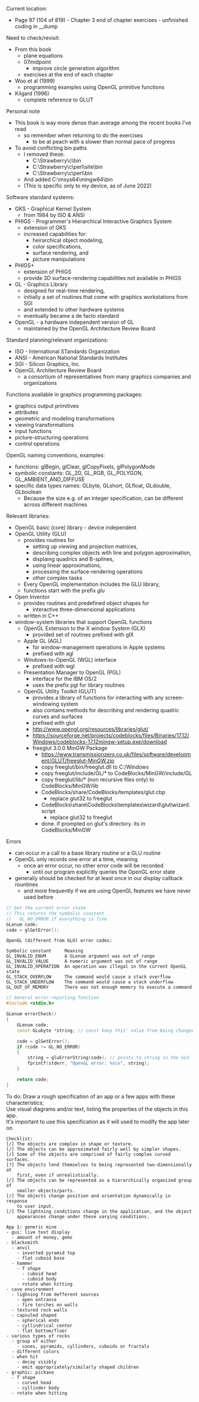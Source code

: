 Current location:
- Page 97 (104 of 819) - Chapter 3 end of chapter exercises - unfinished coding in __dump

Need to check/revisit:
- From this book
  - plane equations
  - 07midpoint
    - improve circle generation algorithm
  - exercises at the end of each chapter
- Woo et al (1999)
  - programming examples using OpenGL primitive functions
- Kilgard (1996)
  - complete reference to GLUT

Personal note
- This book is way more dense than average among the recent books I've read
  - so remember when returning to do the exercises
    - to be at peach with a slower than normal pace of progress
- To avoid conflicting bin paths
  - I removed these:
    - C:\Strawberry\c\bin
    - C:\Strawberry\c\perl\site\bin
    - C:\Strawberry\c\perl\bin
  - And added C:\msys64\mingw64\bin
  - (This is specific only to my device, as of June 2022)

Software standard systems:
- GKS - Graphical Kernel System
  - from 1984 by ISO & ANSI
- PHIGS - Programmer's Hierarchical Interactive Graphics System
  - extension of GKS
  - increased capabilities for:
    - heirarchical object modeling,
    - color specifications,
    - surface rendering, and
    - picture manipulations
- PHIGS+
  - extension of PHIGS
  - provide 3D surface-rendering capabilities not available in PHIGS
- GL - Graphics Library
  - designed for real-time rendering,
  - initially a set of routines that come with graphics workstations from SGI
  - and extended to other hardware systems
  - eventually became a de facto standard
- OpenGL - a hardware independent version of GL
  - maintained by the OpenGL Architecture Review Board

Standard planning/relevant organizations:
- ISO - International STandards Organization
- ANSI - American National Standards Institutes
- SGI - Silicon Graphics, Inc.
- OpenGL Architecture Review Board
  - a consortium of representatives from many graphics companies and organizations

Functions available in graphics programming packages:
- graphics output primitives
- attributes
- geometric and modeling transformations
- viewing transformations
- input functions
- picture-structuring operations
- control operations

OpenGL naming conventions, examples:
- functions: glBegin, glClear, glCopyPixels, glPolygonMode
- symbolic constants: GL_2D, GL_RGB, GL_POLYGON, GL_AMBIENT_AND_DIFFUSE
- specific data types names: GLbyte, GLshort, GLfloat, GLdouble, GLboolean
  - Because the size e.g. of an integer specification, can be different across different machines

Relevant libraries:
- OpenGL basic (core) library - device independent
- OpenGL Utility (GLU)
  - provides routines for
    - setting up viewing and projection matrices,
    - describing complex objects with line and polygon approximation,
    - displaing quadrics and B-splines,
    - using linear approximations,
    - processing the surface-rendering operations
    - other complex tasks
  - Every OpenGL implementation includes the GLU library,
  - functions start with the prefix *glu*
- Open Inventor
  - provides routines and predefined object shapes for
    - interactive three-dimensional applications
  - written in C++
- window-system libraries that support OpenGL functions
  - OpenGL Extension to the X window System (GLX)
    - provided set of routines prefixed with glX
  - Apple GL (AGL)
    - for window-management operations in Apple systems
    - prefixed with agl
  - Windows-to-OpenGL (WGL) interface
    - prefixed with wgl
  - Presentation Manager to OpenGL (PGL)
    - interface for the IBM OS/2
    - uses the prefix pgl for library routines
  - OpenGL Utility Toolkit (GLUT)
    - provides a library of functions for interacting with any screen-windowing system
    - also contains methods for describing and rendering quadric curves and surfaces
    - prefixed with glut
    - http://www.opengl.org/resources/libraries/glut/
    - https://sourceforge.net/projects/codeblocks/files/Binaries/17.12/Windows/codeblocks-17.12mingw-setup.exe/download
    - freeglut 3.0.0 MinGW Package
      - https://www.transmissionzero.co.uk/files/software/development/GLUT/freeglut-MinGW.zip
      - copy freeglut/bin/freeglut.dll to C:/Windows
      - copy freeglut/include/GL/* to CodeBlocks/MinGW/include/GL
      - copy freeglut/lib/* (non recursive files only) to CodeBlocks/MinGW/lib
      - CodeBlocks/share/CodeBlocks/templates/glut.cbp
        - replace glut32 to freeglut
      - CodeBlocks\share\CodeBlocks\templates\wizard\glut\wizard.script
        - replace glut32 to freeglut
      - done. if prompted on glut's directory. its in CodeBlocks/MinGW

Errors
- can occur in a call to a base library routine or a GLU routine
- OpenGL only records one error at a time, meaning
  - once an error occur, no other error code will be recorded
    - until our program explicitly queries the OpenGL error state
- generally should be checked for at least once in our display callback rountines
  - and more frequently if we are using OpenGL features we have never used before

```cpp
// Get the current error state
// This returns the symbolic constant
//   GL_NO_ERROR if everything is fine
GLenum code;
code = glGetError();
```

```
OpenGL (different from GLU) error codes:

Symbolic constant     Meaning
GL_INVALID_ENUM       A GLenum argument was out of range
GL_INVALID_VALUE      A numeric argument was out of range
GL_INVALID_OPERATION  An operation was illegal in the current OpenGL state
GL_STACK_OVERFLOW     The command would cause a stack overflow
GL_STACK_UNDERFLOW    The command would cause a stack underflow
GL_OUT_OF_MEMORY      There was not enough memory to execute a command
```

```cpp
// General error-reporting function
#include <stdio.h>

GLenum errorCheck()
{
    GLenum code;
    const GLubyte *string; // const keep this' value from being changed

    code = glGetError();
    if (code != GL_NO_ERROR)
    {
        string = gluErrorString(code); // points to string in the GLU library
        fprintf(stderr, "OpenGL error: %s\n", string);
    }

    return code;
}
```

To do: Draw a rough specification of an app or a few apps with these characteristics; <br>
Use visual diagrams and/or text, listing the properties of the objects in this app. <br>
It's important to use this specification as it will used to modify the app later on
```
Checklist:
[/] The objects are complex in shape or texture.
[/] The objects can be approximated fairly well by simpler shapes.
[/] Some of the objects are comprised of fairly complex curved surfaces.
[?] The objects lend themselves to being represented two-dimensionally at
    first, even if unrealistically.
[/] The objects can be represented as a hierarchically organized group of
    smaller objects/parts.
[/] The objects change position and orientation dynamically in response
    to user input.
[/] The lightning conditions change in the application, and the object
    appearances change under these varying conditions.
```

```
App 1: generic mine
- gui: live text display
  - amount of money, gems
- blacksmith
  - anvil
    - inverted pyramid top
    - flat cuboid base
  - hammer
    - T shape
      - cuboid head
      - cuboid body
    - rotate when hitting
- cave environment
  - lighning from defferent sources
    - open entrance
    - fire torches on walls
  - textured rock walls
  - capsuled shaped
    - spherical ends
    - cyllindrical center
    - flat bottom/floor
- various types of rocks
  - group of either
    - cones, pyramids, cyllinders, cuboids or fractals
  - different colors
  - when hit
    - decay visibly
    - emit appropriately/similarly shaped children
- graphic: pickaxe
  - T shape
    - curved head
    - cyllinder body
  - rotate when hitting
```